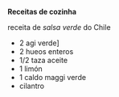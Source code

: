 **Receitas de cozinha**

receita de _salsa verde_ do Chile

 - 2 agi verde]
 - 2 hueos enteros
 - 1/2 taza aceite
 - 1 limón
 - 1 caldo maggi verde
 - cilantro
